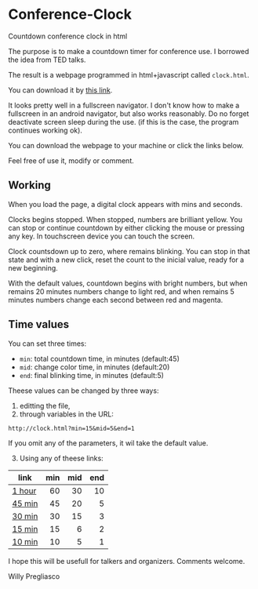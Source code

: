 # Conference-Clock
Countdown conference clock in html

The purpose is to make a countdown timer for conference use. I borrowed the idea from TED talks.

The result is a webpage programmed in html+javascript called
`clock.html`.

You can download it by [this link](http://wpregliasco.github.io/clock/clock.html).

It looks pretty well in a fullscreen navigator. I don't know how to make a fullscreen in an android navigator, but also works reasonably. Do no forget deactivate screen sleep during the use. (if this is the case, the program continues working ok).

You can download the webpage to your machine or click the links below.

Feel free of use it, modify or comment.

## Working

When you load the page, a digital clock appears with mins and seconds.

Clocks begins stopped. When stopped, numbers are brilliant yellow. You can stop or continue countdown by either clicking the mouse or pressing any key. In  touchscreen device you can touch the screen. 

Clock countsdown up to zero, where remains blinking. You can stop in that state and with a new click, reset the count to the inicial value, ready for a new beginning. 

With the default values, countdown begins with bright numbers, but when remains 20 minutes numbers change to light red, and when remains 5 minutes numbers change each second between red and magenta. 

## Time values

You can set three times:
* `min`: total countdown time, in minutes (default:45)
* `mid`: change color time, in minutes (default:20)
* `end`: final blinking time, in minutes (default:5)

Theese values can be changed by three ways:
1. editting the file, 
2. through variables in the URL:
```url
http://clock.html?min=15&mid=5&end=1
```
If you omit any of the parameters, it wil take the default value.

3. Using any of theese links:

| link   | min | mid | end |
|---|---:|---:|---:|
| [1 hour](http://wpregliasco.github.io/clock/clock.html?min=60&mid=30&end=10) | 60  | 30 | 10|
| [45 min](http://wpregliasco.github.io/clock/clock.html?min=45&mid=20&end=5)  | 45  | 20 | 5 |
| [30 min](http://wpregliasco.github.io/clock/clock.html?min=30&mid=15&end=3)  | 30  | 15 | 3 |
| [15 min](http://wpregliasco.github.io/clock/clock.html?min=15&mid=06&end=2)  | 15  | 6  | 2 |
| [10 min](http://wpregliasco.github.io/clock/clock.html?min=10&mid=5&end=1)   | 10  | 5  | 1 |


I hope this will be usefull for talkers and organizers. Comments welcome. 

Willy Pregliasco
